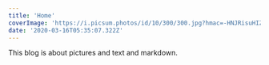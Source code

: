 ```yaml
---
title: 'Home'
coverImage: 'https://i.picsum.photos/id/10/300/300.jpg?hmac=-HNJRisuHIZRc8PHpxFmPyT6yP7T3SZ6puHalS_MgqQ'
date: '2020-03-16T05:35:07.322Z'
---
```


This blog is about pictures and text and markdown.
